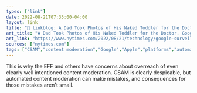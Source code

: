 ```yaml
---
types: ["link"]
date: 2022-08-21T07:35:00-04:00
layout: link
title: "🔗 linkblog: A Dad Took Photos of His Naked Toddler for the Doctor. Google Flagged Him as a Criminal. - The New York Times'"
art_title: "A Dad Took Photos of His Naked Toddler for the Doctor. Google Flagged Him as a Criminal. - The New York Times"
art_link: "https://www.nytimes.com/2022/08/21/technology/google-surveillance-toddler-photo.html"
sources: ["nytimes.com"]
tags: ["CSAM","content moderation","Google","Apple","platforms","automated content moderation"]
---
```

This is why the EFF and others have concerns about overreach of even clearly well intentioned content moderation. CSAM is clearly despicable, but automated content moderation can make mistakes, and consequences for those mistakes aren't small.
 
